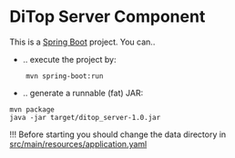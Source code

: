 DiTop Server Component
============

This is a [Spring Boot](http://projects.spring.io/spring-boot/) project. You can.. 

- .. execute the project by:
```
	mvn spring-boot:run
```

- .. generate a runnable (fat) JAR:
```
mvn package
java -jar target/ditop_server-1.0.jar
```

!!! Before starting you should change the data directory in [src/main/resources/application.yaml](src/main/resources/application.yaml)




